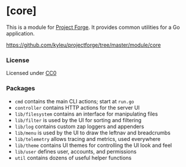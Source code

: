 <!--- Content managed by Project Forge, see [projectforge.md] for details. -->
# [core]

This is a module for [Project Forge](https://projectforge.dev). It provides common utilities for a Go application.

https://github.com/kyleu/projectforge/tree/master/module/core

### License

Licensed under [CC0](https://creativecommons.org/share-your-work/public-domain/cc0)

### Packages
- `cmd` contains the main CLI actions; start at `run.go`
- `controller` contains HTTP actions for the server UI
- `lib/filesystem` contains an interface for manipulating files
- `lib/filter` is used by the UI for sorting and filtering
- `lib/log` contains custom zap loggers and appenders
- `lib/menu` is used by the UI to draw the leftnav and breadcrumbs
- `lib/telemetry` allows tracing and metrics, used everywhere
- `lib/theme` contains UI themes for controlling the UI look and feel
- `lib/user` defines user, accounts, and permissions
- `util` contains dozens of useful helper functions
